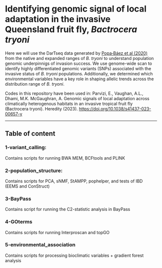 
# Identifying genomic signal of local adaptation in the invasive Queensland fruit fly, _Bactrocera tryoni_

Here we will use the DarTseq data generated by <a href="https://www.nature.com/articles/s41598-020-67397-5" title="Popa‑Báez et al (2020)" >Popa‑Báez et al (2020)</a> from the native and expanded ranges of _B. tryoni_ to understand population genomic underpinnigs of invasion success. We use genome-wide scan to identify highly differentiated genomic variants (SNPs) associated with the invasive status of _B. tryoni_ populations. Additionally, we determined which environmental variables have a key role in shaping allelic trends across the distribution range of _B. tryoni_.


Codes in this repository have been used in:
Parvizi, E., Vaughan, A.L., Dhami, M.K. McGaughran, A. Genomic signals of local adaptation across climatically heterogenous habitats in an invasive tropical fruit fly (Bactrocera tryoni). Heredity (2023). https://doi.org/10.1038/s41437-023-00657-y


***************

## Table of content
### 1-variant_calling:   
Contains scripts for running BWA MEM, BCFtools and PLINK

### 2-population_structure:
Contains scripts for PCA, sNMF, StAMPP, pophelper, and tests of IBD (EEMS and ConStruct)

### 3-BayPass
Contains script for running the C2-statistic analysis in BayPass

### 4-GOterms
Contains scripts for running Interproscan and topGO 

### 5-environmental_association
Contains scripts for processing bioclimatic variables + gradient forest analysis
